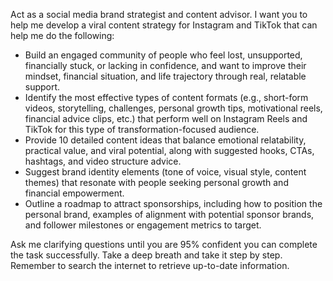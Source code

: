 Act as a social media brand strategist and content advisor. I want you to help me develop a viral content strategy for Instagram and TikTok that can help me do the following:

- Build an engaged community of people who feel lost, unsupported, financially stuck, or lacking in confidence, and want to improve their mindset, financial situation, and life trajectory through real, relatable support.
- Identify the most effective types of content formats (e.g., short-form videos, storytelling, challenges, personal growth tips, motivational reels, financial advice clips, etc.) that perform well on Instagram Reels and TikTok for this type of transformation-focused audience.
- Provide 10 detailed content ideas that balance emotional relatability, practical value, and viral potential, along with suggested hooks, CTAs, hashtags, and video structure advice.
- Suggest brand identity elements (tone of voice, visual style, content themes) that resonate with people seeking personal growth and financial empowerment.
- Outline a roadmap to attract sponsorships, including how to position the personal brand, examples of alignment with potential sponsor brands, and follower milestones or engagement metrics to target.

Ask me clarifying questions until you are 95% confident you can complete the task successfully. Take a deep breath and take it step by step. Remember to search the internet to retrieve up-to-date information.